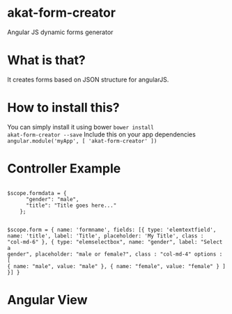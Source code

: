 # akat-form-creator
Angular JS dynamic forms generator

# What is that?
It creates forms based on JSON structure for angularJS. 

# How to install this?
You can simply install it using bower
<code>bower install akat-form-creator --save</code>
Include this on your app dependencies
<code>angular.module('myApp', [
  'akat-form-creator'
])</code>

# Controller Example
<code>
$scope.formdata = {
      "gender": "male",
      "title": "Title goes here..."
    };
    
$scope.form = {
        name: 'formname',
        fields: [{
          type: 'elemtextfield',
          name: 'title',
          label: 'Title',
          placeholder: 'My Title',
          class : "col-md-6"
        },
        {
          type: "elemselectbox",
          name: "gender",
          label: "Select a gender",
          placeholder: "male or female?",
          class : "col-md-4"
          options : [
            {
              name: "male",
              value: "male"
            },
            { 
              name: "female",
              value: "female"
            }
          ]
        }]
      }
</code>

# Angular View
<code>
  <dynform structure="form" model="formdata"></dynform>
</code>
